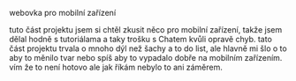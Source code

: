 webovka pro mobilní zařízení 

tuto část projektu jsem si chtěl zkusit něco pro mobilní zařízení,
takže jsem dělal hodně s tutoriálama a taky trošku s Chatem kvůli opravě chyb.
tato část projektu trvala o mnoho dýl než šachy a to do list, ale hlavně mi šlo 
o to aby to měnilo tvar nebo spíš aby to vypadalo dobře na mobilním zařízením.
vím že to není hotovo ale jak říkám nebylo to ani záměrem.


















